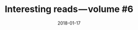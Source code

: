 ---
title: "Interesting reads — volume #6"
url: "https://medium.com/@lukapeharda/interesting-reads-volume-6-fa97b98a8a3"
date: "2018-01-17"
excerpt: "In this volume, there are a couple of interesting articles related to WordPress and Laravel as well as JavaScript ones (plus few goodies and scare pieces)."
---